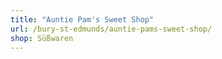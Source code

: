 ```yaml
---
title: "Auntie Pam's Sweet Shop"
url: /bury-st-edmunds/auntie-pams-sweet-shop/
shop: Süßwaren
---
```

